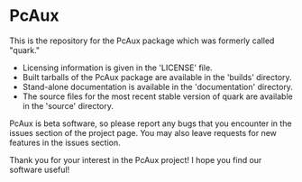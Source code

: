 # PcAux
This is the repository for the PcAux package which was formerly called "quark."

- Licensing information is given in the 'LICENSE' file.
- Built tarballs of the PcAux package are available in the 'builds' directory.
- Stand-alone documentation is available in the 'documentation' directory.
- The source files for the most recent stable version of quark are available in the 'source' directory.

PcAux is beta software, so please report any bugs that you encounter in the issues section of the project page. You may also leave requests for new features in the issues section.

Thank you for your interest in the PcAux project! I hope you find our software useful!